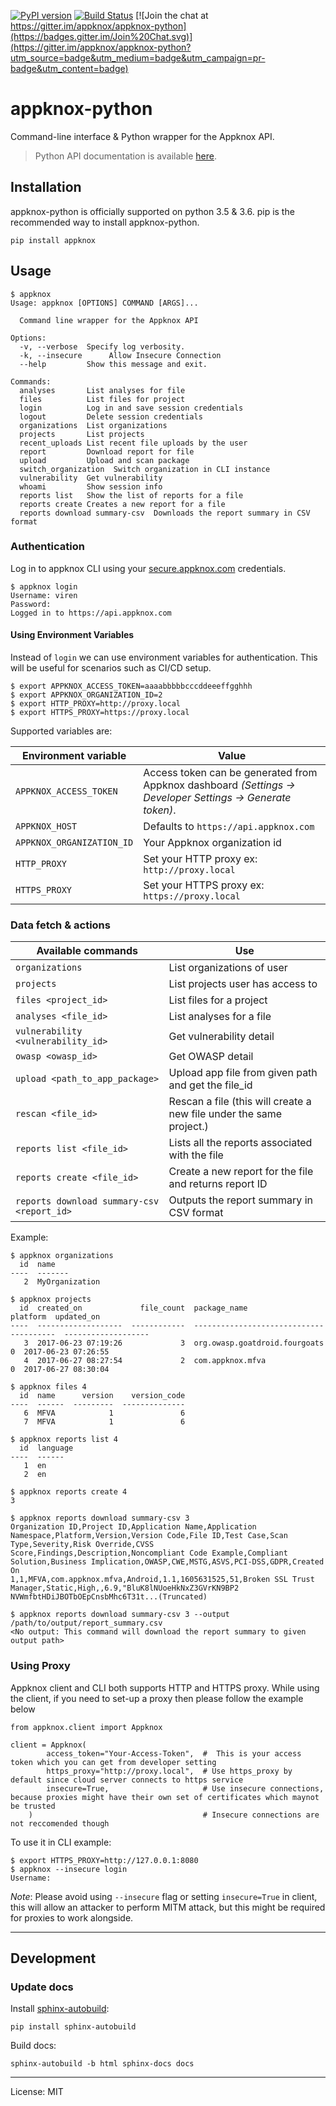 [![PyPI version](https://badge.fury.io/py/appknox.svg)](https://badge.fury.io/py/appknox)
[![Build Status](https://travis-ci.org/appknox/appknox-python.svg)](https://travis-ci.org/appknox/appknox-python)
[![Join the chat at https://gitter.im/appknox/appknox-python](https://badges.gitter.im/Join%20Chat.svg)](https://gitter.im/appknox/appknox-python?utm_source=badge&utm_medium=badge&utm_campaign=pr-badge&utm_content=badge)

# appknox-python

Command-line interface & Python wrapper for the Appknox API.


>
> Python API documentation is available [here](http://appknox.org/appknox-python/).
>


## Installation

appknox-python is officially supported on python 3.5 & 3.6. pip is the recommended way to install appknox-python.

```
pip install appknox
```

## Usage

```
$ appknox
Usage: appknox [OPTIONS] COMMAND [ARGS]...

  Command line wrapper for the Appknox API

Options:
  -v, --verbose  Specify log verbosity.
  -k, --insecure      Allow Insecure Connection
  --help         Show this message and exit.

Commands:
  analyses       List analyses for file
  files          List files for project
  login          Log in and save session credentials
  logout         Delete session credentials
  organizations  List organizations
  projects       List projects
  recent_uploads List recent file uploads by the user
  report         Download report for file
  upload         Upload and scan package
  switch_organization  Switch organization in CLI instance
  vulnerability  Get vulnerability
  whoami         Show session info
  reports list   Show the list of reports for a file
  reports create Creates a new report for a file
  reports download summary-csv  Downloads the report summary in CSV format
```

### Authentication

Log in to appknox CLI using your [secure.appknox.com](https://secure.appknox.com/) credentials.

```
$ appknox login
Username: viren
Password:
Logged in to https://api.appknox.com
```

#### Using Environment Variables

Instead of `login` we can use environment variables for authentication. This will be useful for scenarios such as CI/CD setup.

```
$ export APPKNOX_ACCESS_TOKEN=aaaabbbbbcccddeeeffgghhh
$ export APPKNOX_ORGANIZATION_ID=2
$ export HTTP_PROXY=http://proxy.local
$ export HTTPS_PROXY=https://proxy.local
```

Supported variables are:

| Environment variable | Value |
|----|-----|
| `APPKNOX_ACCESS_TOKEN` | Access token can be generated from Appknox dashboard _(Settings → Developer Settings → Generate token)_. |
| `APPKNOX_HOST` | Defaults to `https://api.appknox.com` |
| `APPKNOX_ORGANIZATION_ID` | Your Appknox organization id |
| `HTTP_PROXY` | Set your HTTP proxy ex: `http://proxy.local` |
| `HTTPS_PROXY` | Set your HTTPS proxy ex: `https://proxy.local` |


### Data fetch & actions

| Available commands | Use |
|--------------------|-----|
| `organizations` | List organizations of user |
| `projects` | List projects user has access to |
| `files <project_id>` | List files for a project |
| `analyses <file_id>` | List analyses for a file |
| `vulnerability <vulnerability_id>` | Get vulnerability detail |
| `owasp <owasp_id>` | Get OWASP detail |
| `upload <path_to_app_package>` | Upload app file from given path and get the file_id |
| `rescan <file_id>` | Rescan a file (this will create a new file under the same project.) |
| `reports list <file_id>` | Lists all the reports associated with the file |
| `reports create <file_id>` | Create a new report for the file and returns report ID|
| `reports download summary-csv <report_id>` | Outputs the report summary in CSV format | 


Example:

```
$ appknox organizations
  id  name
----  -------
   2  MyOrganization

$ appknox projects
  id  created_on             file_count  package_name                     platform  updated_on
----  -------------------  ------------  -----------------------------  ----------  -------------------
   3  2017-06-23 07:19:26             3  org.owasp.goatdroid.fourgoats           0  2017-06-23 07:26:55
   4  2017-06-27 08:27:54             2  com.appknox.mfva                        0  2017-06-27 08:30:04

$ appknox files 4
  id  name      version    version_code
----  ------  ---------  --------------
   6  MFVA            1               6
   7  MFVA            1               6

$ appknox reports list 4
  id  language      
----  ------ 
   1  en
   2  en

$ appknox reports create 4
3

$ appknox reports download summary-csv 3
Organization ID,Project ID,Application Name,Application Namespace,Platform,Version,Version Code,File ID,Test Case,Scan Type,Severity,Risk Override,CVSS Score,Findings,Description,Noncompliant Code Example,Compliant Solution,Business Implication,OWASP,CWE,MSTG,ASVS,PCI-DSS,GDPR,Created On
1,1,MFVA,com.appknox.mfva,Android,1.1,1605631525,51,Broken SSL Trust Manager,Static,High,,6.9,"BluK8lNUoeHkNxZ3GVrKN9BP2
NVWmfbtHDiJBOTbOEpCnsbMhc6T31t...(Truncated)

$ appknox reports download summary-csv 3 --output /path/to/output/report_summary.csv
<No output: This command will download the report summary to given output path>
```

### Using Proxy

Appknox client and CLI both supports HTTP and HTTPS proxy. While using the client, if you need to set-up a proxy then please follow the example below

```
from appknox.client import Appknox

client = Appknox(
        access_token="Your-Access-Token",  #  This is your access token which you can get from developer setting
        https_proxy="http://proxy.local",  # Use https_proxy by default since cloud server connects to https service
        insecure=True,                     # Use insecure connections, because proxies might have their own set of certificates which maynot be trusted
    )                                      # Insecure connections are not reccomended though
```

To use it in CLI example:

```
$ export HTTPS_PROXY=http://127.0.0.1:8080 
$ appknox --insecure login
Username:
```

*Note*: Please avoid using `--insecure` flag or setting `insecure=True` in client, this will allow an attacker to perform MITM attack, but this might be required for proxies to work alongside.

---

## Development
### Update docs

Install [sphinx-autobuild](https://github.com/GaretJax/sphinx-autobuild):
```
pip install sphinx-autobuild
```

Build docs:
```
sphinx-autobuild -b html sphinx-docs docs
```

---

License: MIT
